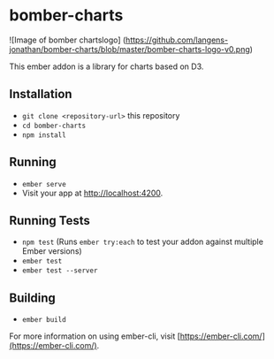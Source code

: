 # bomber-charts

![Image of bomber chartslogo]
(https://github.com/langens-jonathan/bomber-charts/blob/master/bomber-charts-logo-v0.png)

This ember addon is a library for charts based on D3.

## Installation

* `git clone <repository-url>` this repository
* `cd bomber-charts`
* `npm install`

## Running

* `ember serve`
* Visit your app at [http://localhost:4200](http://localhost:4200).

## Running Tests

* `npm test` (Runs `ember try:each` to test your addon against multiple Ember versions)
* `ember test`
* `ember test --server`

## Building

* `ember build`

For more information on using ember-cli, visit [https://ember-cli.com/](https://ember-cli.com/).
